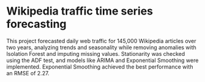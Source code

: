 # Wikipedia traffic time series forecasting

This project forecasted daily web traffic for 145,000 Wikipedia articles over two years, analyzing trends and seasonality while removing anomalies with Isolation Forest and imputing missing values. Stationarity was checked using the ADF test, and models like ARIMA and Exponential Smoothing were implemented. Exponential Smoothing achieved the best performance with an RMSE of 2.27.
